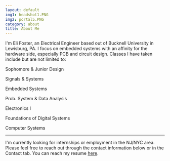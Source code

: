 ```yaml
---
layout: default
img1: headshot1.PNG
img2: portal5.PNG
category: about
title: About Me
---
```


I'm Eli Foster, an Electrical Engineer based out of Bucknell University in Lewisburg, PA. I focus on embedded systems with an affinity for the hardware side, especially PCB
and circuit design. Classes I have taken include but are not limited to: 

Sophomore & Junior Design

Signals & Systems 

Embedded Systems

Prob. System & Data Analysis

Electronics I

Foundations of Digital Systems

Computer Systems

<hr class="intro-divider">

I'm currently looking for internships or employment in the NJ/NYC area. Please feel free to reach out through the contact information below or in the Contact tab.
You can reach my resume <a href='Eli Foster Internship resume 09-08-25.pdf' target="_blank">here</a>.
